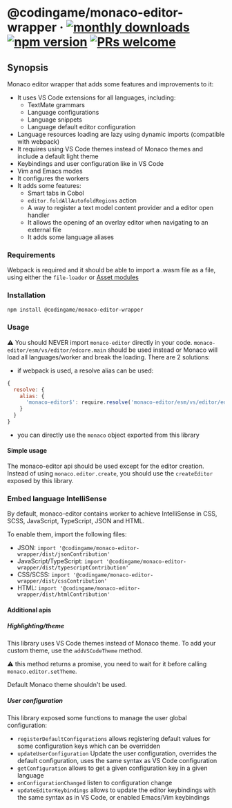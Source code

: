 # @codingame/monaco-editor-wrapper &middot; [![monthly downloads](https://img.shields.io/npm/dm/@codingame/monaco-editor-wrapper)](https://www.npmjs.com/package/@codingame/monaco-editor-wrapper) [![npm version](https://img.shields.io/npm/v/@codingame/monaco-editor-wrapper.svg?style=flat)](https://www.npmjs.com/package/@codingame/monaco-editor-wrapper) [![PRs welcome](https://img.shields.io/badge/PRs-welcome-brightgreen.svg)](https://github.com/codingame/monaco-editor-wrapper/pulls)

## Synopsis
Monaco editor wrapper that adds some features and improvements to it:
- It uses VS Code extensions for all languages, including:
  - TextMate grammars
  - Language configurations
  - Language snippets
  - Language default editor configuration
- Language resources loading are lazy using dynamic imports (compatible with webpack)
- It requires using VS Code themes instead of Monaco themes and include a default light theme
- Keybindings and user configuration like in VS Code
- Vim and Emacs modes
- It configures the workers
- It adds some features:
  - Smart tabs in Cobol
  - `editor.foldAllAutofoldRegions` action
  - A way to register a text model content provider and a editor open handler
  - It allows the opening of an overlay editor when navigating to an external file
  - It adds some language aliases

### Requirements

Webpack is required and it should be able to import a .wasm file as a file, using either the `file-loader` or [Asset modules](https://webpack.js.org/guides/asset-modules/)

### Installation

```bash
npm install @codingame/monaco-editor-wrapper
```

### Usage

:warning: You should NEVER import `monaco-editor` directly in your code.
`monaco-editor/esm/vs/editor/edcore.main` should be used instead or Monaco will load all languages/worker and break the loading.
There are 2 solutions:
- if webpack is used, a resolve alias can be used:
```javascript
{
  resolve: {
    alias: {
      'monaco-editor$': require.resolve('monaco-editor/esm/vs/editor/edcore.main')
    }
  }
}
```
- you can directly use the `monaco` object exported from this library

#### Simple usage

The monaco-editor api should be used except for the editor creation.
Instead of using `monaco.editor.create`, you should use the `createEditor` exposed by this library.

### Embed language IntelliSense

By default, monaco-editor contains worker to achieve IntelliSense in CSS, SCSS, JavaScript, TypeScript, JSON and HTML.

To enable them, import the following files:
- JSON: `import '@codingame/monaco-editor-wrapper/dist/jsonContribution'`
- JavaScript/TypeScript: `import '@codingame/monaco-editor-wrapper/dist/typescriptContribution'`
- CSS/SCSS: `import '@codingame/monaco-editor-wrapper/dist/cssContribution'`
- HTML: `import '@codingame/monaco-editor-wrapper/dist/htmlContribution'`

#### Additional apis

##### Highlighting/theme

This library uses VS Code themes instead of Monaco theme.
To add your custom theme, use the `addVSCodeTheme` method.

:warning: this method returns a promise, you need to wait for it before calling `monaco.editor.setTheme`.

Default Monaco theme shouldn't be used.

##### User configuration

This library exposed some functions to manage the user global configuration:
- `registerDefaultConfigurations` allows registering default values for some configuration keys which can be overridden
- `updateUserConfiguration` Update the user configuration, overrides the default configuration, uses the same syntax as VS Code configuration
- `getConfiguration` allows to get a given configuration key in a given language
- `onConfigurationChanged` listen to configuration change
- `updateEditorKeybindings` allows to update the editor keybindings with the same syntax as in VS Code, or enabled Emacs/Vim keybindings
